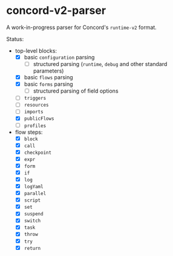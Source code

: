 # concord-v2-parser

A work-in-progress parser for Concord's `runtime-v2` format.

Status:
- top-level blocks:
  - [x] basic `configuration` parsing
    - [ ] structured parsing (`runtime`, `debug` and other standard parameters)
  - [x] basic `flows` parsing
  - [x] basic `forms` parsing
    - [ ] structured parsing of field options
  - [ ] `triggers`
  - [ ] `resources`
  - [ ] `imports`
  - [x] `publicFlows`
  - [ ] `profiles`
- flow steps:
  - [x] `block`
  - [x] `call`
  - [x] `checkpoint`
  - [x] `expr`
  - [x] `form`
  - [x] `if`
  - [x] `log`
  - [x] `logYaml`
  - [x] `parallel`
  - [x] `script`
  - [x] `set`
  - [x] `suspend`
  - [x] `switch`
  - [x] `task`
  - [x] `throw`
  - [x] `try`
  - [x] `return`